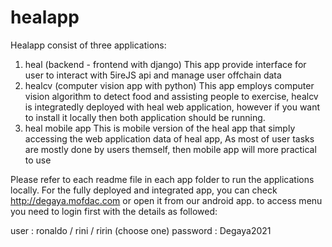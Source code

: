 # healapp
Healapp consist of three applications: 
1. heal (backend - frontend with django)
  This app provide interface for user to interact with 5ireJS api and manage user offchain data
2. healcv (computer vision app with python)
  This app employs computer vision algorithm to detect food and assisting people to exercise,
  healcv is integratedly deployed with heal web application, however if you want to install it locally then
  both application should be running.
3. heal mobile app
  This is mobile version of the heal app that simply accessing the web application data of heal app, 
  As most of user tasks are mostly done by users themself, then mobile app will more practical to use 

Please refer to each readme file in each app folder to run the applications locally.
For the fully deployed and integrated app, you can check http://degaya.mofdac.com or open it from our android app.
to access menu you need to login first with the details as followed:
  
  user : ronaldo / rini / ririn (choose one)
  password : Degaya2021
  
